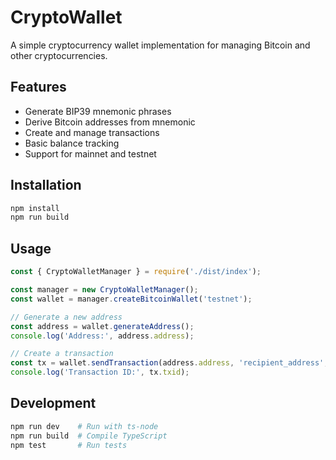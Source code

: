 # CryptoWallet

A simple cryptocurrency wallet implementation for managing Bitcoin and other cryptocurrencies.

## Features

- Generate BIP39 mnemonic phrases
- Derive Bitcoin addresses from mnemonic
- Create and manage transactions
- Basic balance tracking
- Support for mainnet and testnet

## Installation

```bash
npm install
npm run build
```

## Usage

```javascript
const { CryptoWalletManager } = require('./dist/index');

const manager = new CryptoWalletManager();
const wallet = manager.createBitcoinWallet('testnet');

// Generate a new address
const address = wallet.generateAddress();
console.log('Address:', address.address);

// Create a transaction
const tx = wallet.sendTransaction(address.address, 'recipient_address', 0.001);
console.log('Transaction ID:', tx.txid);
```

## Development

```bash
npm run dev    # Run with ts-node
npm run build  # Compile TypeScript
npm test       # Run tests
```